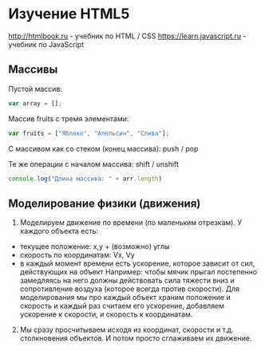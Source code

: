 Изучение HTML5
==============

http://htmlbook.ru - учебник по HTML / CSS
https://learn.javascript.ru - учебник по JavaScript

Массивы
-------

Пустой массив:
```javascript
var array = [];
```

Массив fruits с тремя элементами:

```javascript
var fruits = ["Яблоко", "Апельсин", "Слива"];
```

С массивом как со стеком (конец массива): push / pop

Те же операции с началом массива: shift / unshift

```javascript
console.log("Длина массива: " + arr.length)
```

Моделирование физики (движения)
-------------------------------
1. Моделируем движение по времени (по маленьким отрезкам). У каждого объекта есть:
  * текущее положение: x,y + (возможно) углы
  * скорость по координатам: Vx, Vy 
  * в каждый момент времени есть ускорение, которое зависит от сил, действующих на объект
Например: чтобы мячик прыгал постепенно замедляясь на него должны действовать
сила тяжести вниз и сопротивление воздуха (которое всегда против скорости).
Для моделирования мы про каждый объект храним положение и скорость и каждый раз 
считаем его ускорение, добавляем ускорение к скорости, и скорость к координатам. 
2. Мы сразу просчитываем исходя из координат, скорости и т.д. столкновения объектов.
И потом просто сглаживаем их движение. 


